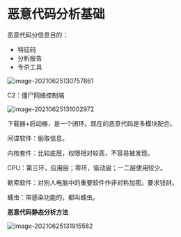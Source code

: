 # 恶意代码分析基础

恶意代码分信息目的：

* 特征码
* 分析报告
* 专杀工具

![image-20210625130757861](C:\Users\Z&S\AppData\Roaming\Typora\typora-user-images\image-20210625130757861.png)

C2：僵尸网络控制端

![image-20210625131002972](C:\Users\Z&S\AppData\Roaming\Typora\typora-user-images\image-20210625131002972.png)

下载器+启动器，是一个闭环。现在的恶意代码是多模块配合。

间谍软件：偷取信息。

内核套件：比较底层，权限相对较高，不容易被发现。

CPU：第三环，应用层；零环，驱动层；一二层使用较少。

勒索软件：对别人电脑中的重要软件作非对称加密。要求钱财。

蠕虫：带感染功能的，都叫蠕虫。

**恶意代码静态分析方法**

![image-20210625131915582](C:\Users\Z&S\AppData\Roaming\Typora\typora-user-images\image-20210625131915582.png)


